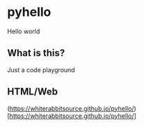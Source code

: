 # pyhello
Hello world

## What is this?

Just a code playground

## HTML/Web

(https://whiterabbitsource.github.io/pyhello/)[https://whiterabbitsource.github.io/pyhello/]
